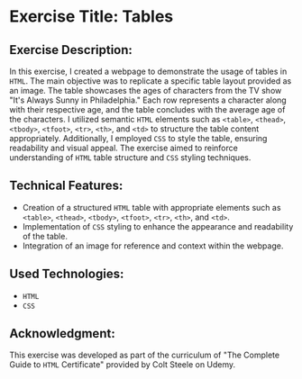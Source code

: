 <h1>Exercise Title: Tables</h1>
<H2>Exercise Description:</H2>
<P>In this exercise, I created a webpage to demonstrate the usage of tables in <code>HTML</code>. The main objective was to replicate a specific table layout provided as an image. The table showcases the ages of characters from the TV show "It's Always Sunny in Philadelphia." Each row represents a character along with their respective age, and the table concludes with the average age of the characters. I utilized semantic <code>HTML</code> elements such as <code>&lt;table&gt;</code>, <code>&lt;thead&gt;</code>, <code>&lt;tbody&gt;</code>, <code>&lt;tfoot&gt;</code>, <code>&lt;tr&gt;</code>, <code>&lt;th&gt;</code>, and <code>&lt;td&gt;</code> to structure the table content appropriately. Additionally, I employed <code>CSS</code> to style the table, ensuring readability and visual appeal. The exercise aimed to reinforce understanding of <code>HTML</code> table structure and <code>CSS</code> styling techniques.</P>
<H2>Technical Features:</H2>
<UL>
  <LI>Creation of a structured <code>HTML</code> table with appropriate elements such as <code>&lt;table&gt;</code>, <code>&lt;thead&gt;</code>, <code>&lt;tbody&gt;</code>, <code>&lt;tfoot&gt;</code>, <code>&lt;tr&gt;</code>, <code>&lt;th&gt;</code>, and <code>&lt;td&gt;</code>.</LI>
  <LI>Implementation of <code>CSS</code> styling to enhance the appearance and readability of the table.</LI>
  <LI>Integration of an image for reference and context within the webpage.</LI>
</UL>
<H2>Used Technologies:</H2>
<UL>
  <LI><code>HTML</code></LI>
  <LI><code>CSS</code></LI>
</UL>
<H2>Acknowledgment:</H2>
<P>This exercise was developed as part of the curriculum of "The Complete Guide to <code>HTML</code> Certificate" provided by Colt Steele on Udemy.</P>
